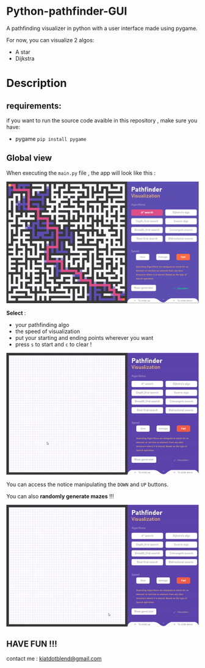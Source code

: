 # Python-pathfinder-GUI
A pathfinding visualizer in python with a user interface made using pygame. 

For now, you can visualize 2 algos:

- A star
- Dijkstra

# Description

## requirements:

if you want to run the source code avaible in this repository , make sure you have:

* pygame `pip install pygame`

## Global view

When executing the `main.py` file , the app will look like this :

![main](readme_imgs/main.PNG)

**Select** :
- your pathfinding algo
- the speed of visualization 
- put your starting and ending points wherever you want
- press `s` to start and `c` to clear !

![vis](readme_imgs/viz.gif)

You can access the notice manipulating the `DOWN` and `UP` buttons.

You can also **randomly generate mazes** !!!

![maze](readme_imgs/maze.gif)

## HAVE FUN !!!
contact me : kiatdotblend@gmail.com
